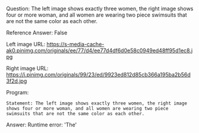 Question: The left image shows exactly three women, the right image shows four or more woman, and all women are wearing two piece swimsuits that are not the same color as each other.

Reference Answer: False

Left image URL: https://s-media-cache-ak0.pinimg.com/originals/ee/77/d4/ee77d4df6d0e58c0949ed48ff95d1ec8.jpg

Right image URL: https://i.pinimg.com/originals/99/23/ed/9923ed812d85cb366a195ba2b56d3f2d.jpg

Program:

```
Statement: The left image shows exactly three women, the right image shows four or more woman, and all women are wearing two piece swimsuits that are not the same color as each other.
```
Answer: Runtime error: 'The'

